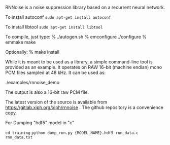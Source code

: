 RNNoise is a noise suppression library based on a recurrent neural network.

To install autoconf `sudo apt-get install autoconf`

To install libtool `sudo apt-get install libtool`


To compile, just type:
% ./autogen.sh
% emconfigure ./configure
% emmake make

Optionally:
% make install

While it is meant to be used as a library, a simple command-line tool is
provided as an example. It operates on RAW 16-bit (machine endian) mono
PCM files sampled at 48 kHz. It can be used as:

./examples/rnnoise_demo <noisy speech> <output denoised>

The output is also a 16-bit raw PCM file.

The latest version of the source is available from
https://gitlab.xiph.org/xiph/rnnoise .  The github repository
is a convenience copy.

For Dumping "hdf5" model in "c"

```cd training```
```python dump_rnn.py {MODEL_NAME}.hdf5 rnn_data.c rnn_data.txt```
